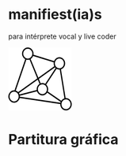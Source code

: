 # manifiest(ia)s

para intérprete vocal y live coder

![red](https://github.com/MarianneTeixido/manifiestas/blob/main/img/icon2.png) 

# Partitura gráfica




